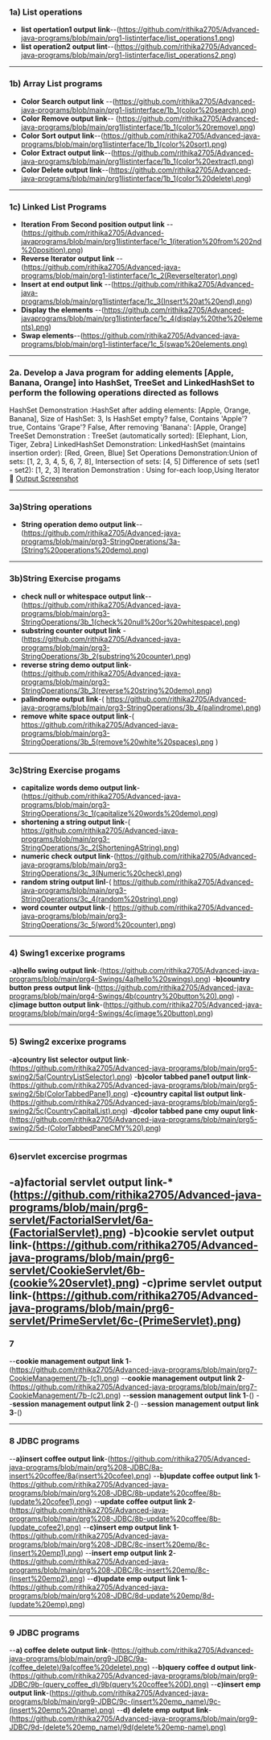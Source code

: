 ### 1a) List operations

- **list opertation1 output link**--(https://github.com/rithika2705/Advanced-java-programs/blob/main/prg1-listinterface/list_operations1.png)
- **list operation2 output lint**--(https://github.com/rithika2705/Advanced-java-programs/blob/main/prg1-listinterface/list_operations2.png)
---

### 1b) Array List programs
- **Color Search output link** --(https://github.com/rithika2705/Advanced-java-programs/blob/main/prg1-listinterface/1b_1(color%20search).png)
- **Color Remove output link**-- (https://github.com/rithika2705/Advanced-java-programs/blob/main/prg1listinterface/1b_1(color%20remove).png)
- **Color Sort output link**--(https://github.com/rithika2705/Advanced-java-programs/blob/main/prg1listinterface/1b_1(color%20sort).png)
- **Color Extract output link**--(https://github.com/rithika2705/Advanced-java-programs/blob/main/prg1listinterface/1b_1(color%20extract).png)
- **Color Delete output link**--(https://github.com/rithika2705/Advanced-java-programs/blob/main/prg1listinterface/1b_1(color%20delete).png)


---

### 1c) Linked List Programs

- **Iteration From Second position output link** --(https://github.com/rithika2705/Advanced-javaprograms/blob/main/prg1listinterface/1c_1(iteration%20from%202nd%20position).png)
- **Reverse Iterator output link** --(https://github.com/rithika2705/Advanced-java-programs/blob/main/prg1-listinterface/1c_2(ReverseIterator).png)
- **Insert at end output link** --(https://github.com/rithika2705/Advanced-java-programs/blob/main/prg1listinterface/1c_3(Insert%20at%20end).png)
- **Display the elements** --(https://github.com/rithika2705/Advanced-javaprograms/blob/main/prg1listinterface/1c_4(display%20the%20elements).png)
- **Swap elements**--(https://github.com/rithika2705/Advanced-java-programs/blob/main/prg1-listinterface/1c_5(swap%20elements.png)

---


### 2a. Develop a Java program for adding elements \[Apple, Banana, Orange] into HashSet, TreeSet and LinkedHashSet to perform the following operations directed as follows

HashSet Demonstration \:HashSet after adding elements: \[Apple, Orange, Banana], Size of HashSet: 3, Is HashSet empty? false, Contains 'Apple'? true, Contains 'Grape'? False, After removing 'Banana': \[Apple, Orange]
TreeSet Demonstration : TreeSet (automatically sorted): \[Elephant, Lion, Tiger, Zebra]
LinkedHashSet Demonstration: LinkedHashSet (maintains insertion order): \[Red, Green, Blue]
Set Operations Demonstration\:Union of sets: \[1, 2, 3, 4, 5, 6, 7, 8], Intersection of sets: \[4, 5]
Difference of sets (set1 - set2): \[1, 2, 3]
Iteration Demonstration : Using for-each loop,Using Iterator
🔗 [Output Screenshot](Exp2-SetInterface/MapInterfaceDemo.png)

--- 

### 3a)String operations
- **String operation demo output link**--(https://github.com/rithika2705/Advanced-java-programs/blob/main/prg3-StringOperations/3a-(String%20operations%20demo).png)

- --
 ### 3b)String Exercise progams
- **check null or whitespace output link**--(https://github.com/rithika2705/Advanced-java-programs/blob/main/prg3-StringOperations/3b_1(check%20null%20or%20whitespace).png)
- **substring counter output link** -(https://github.com/rithika2705/Advanced-java-programs/blob/main/prg3-StringOperations/3b_2(substring%20counter).png)
- **reverse string demo output link**-(https://github.com/rithika2705/Advanced-java-programs/blob/main/prg3-StringOperations/3b_3(reverse%20string%20demo).png)
- **palindrome output link**-( https://github.com/rithika2705/Advanced-java-programs/blob/main/prg3-StringOperations/3b_4(palindrome).png)
- **remove white space output link**-( https://github.com/rithika2705/Advanced-java-programs/blob/main/prg3-StringOperations/3b_5(remove%20white%20spaces).png )
---
  ### 3c)String Exercise progams
  - **capitalize words demo output link**-(https://github.com/rithika2705/Advanced-java-programs/blob/main/prg3-StringOperations/3c_1(capitalize%20words%20demo).png)
  - **shortening a string output link**-( https://github.com/rithika2705/Advanced-java-programs/blob/main/prg3-StringOperations/3c_2(ShorteningAString).png)
  - **numeric check output link**-(https://github.com/rithika2705/Advanced-java-programs/blob/main/prg3-StringOperations/3c_3(Numeric%20check).png)
  - **random string output linl**-( https://github.com/rithika2705/Advanced-java-programs/blob/main/prg3-StringOperations/3c_4(random%20string).png)
  - **word counter output link**-( https://github.com/rithika2705/Advanced-java-programs/blob/main/prg3-StringOperations/3c_5(word%20counter).png)
  

---
### 4) Swing1 excerixe programs
-**a)hello swing output link**-(https://github.com/rithika2705/Advanced-java-programs/blob/main/prg4-Swings/4a(hello%20swings).png)
-**b)country button press output link**-(https://github.com/rithika2705/Advanced-java-programs/blob/main/prg4-Swings/4b(country%20button%20).png)
-**c)image button output link**-(https://github.com/rithika2705/Advanced-java-programs/blob/main/prg4-Swings/4c(image%20button).png)

---
### 5) Swing2 excerixe programs
-**a)country list selector output link**-(https://github.com/rithika2705/Advanced-java-programs/blob/main/prg5-swing2/5a(CountryListSelector).png)
-**b)color tabbed pane1 output link**-(https://github.com/rithika2705/Advanced-java-programs/blob/main/prg5-swing2/5b(ColorTabbedPane1).png)
-**c)country capital list output link**-(https://github.com/rithika2705/Advanced-java-programs/blob/main/prg5-swing2/5c(CountryCapitalList).png)
-**d)color tabbed pane cmy ouput link**-(https://github.com/rithika2705/Advanced-java-programs/blob/main/prg5-swing2/5d-(ColorTabbedPaneCMY%20).png)

---

### 6)servlet excercise progrmas

-**a)factorial servlet output link**-*(https://github.com/rithika2705/Advanced-java-programs/blob/main/prg6-servlet/FactorialServlet/6a-(FactorialServlet).png)
-**b)cookie servlet output link**-(https://github.com/rithika2705/Advanced-java-programs/blob/main/prg6-servlet/CookieServlet/6b-(cookie%20servlet).png)
-**c)prime servlet output link**-(https://github.com/rithika2705/Advanced-java-programs/blob/main/prg6-servlet/PrimeServlet/6c-(PrimeServlet).png)
---

### 7
--**cookie management output link 1**-(https://github.com/rithika2705/Advanced-java-programs/blob/main/prg7-CookieManagement/7b-(c1).png)
--**cookie management output link 2**-(https://github.com/rithika2705/Advanced-java-programs/blob/main/prg7-CookieManagement/7b-(c2).png)
--**session management output link 1**-()
--**session management output link 2**-()
--**session management output link 3**-()

---
### 8 JDBC programs
--**a)insert coffee output link**-(https://github.com/rithika2705/Advanced-java-programs/blob/main/prg%208-JDBC/8a-insert%20coffee/8a(insert%20cofee).png)
--**b)update coffee output link 1**-(https://github.com/rithika2705/Advanced-java-programs/blob/main/prg%208-JDBC/8b-update%20coffee/8b-(update%20cofee1).png)
--**update coffee output link 2**-(https://github.com/rithika2705/Advanced-java-programs/blob/main/prg%208-JDBC/8b-update%20coffee/8b-(update_cofee2).png)
--**c)insert emp output link 1**-(https://github.com/rithika2705/Advanced-java-programs/blob/main/prg%208-JDBC/8c-insert%20emp/8c-(insert%20emp1).png)
--**insert emp output link 2**-(https://github.com/rithika2705/Advanced-java-programs/blob/main/prg%208-JDBC/8c-insert%20emp/8c-(insert%20emp2).png)
--**d)update emp output link 1**-(https://github.com/rithika2705/Advanced-java-programs/blob/main/prg%208-JDBC/8d-update%20emp/8d-(update%20emp).png)



---
### 9 JDBC programs
--**a) coffee delete output link**-(https://github.com/rithika2705/Advanced-java-programs/blob/main/prg9-JDBC/9a-(coffee_delete)/9a(coffee%20delete).png)
--**b)query coffee d output link**-(https://github.com/rithika2705/Advanced-java-programs/blob/main/prg9-JDBC/9b-(query_coffee_d)/9b(query%20coffee%20D).png)
--**c)insert emp output link**-(https://github.com/rithika2705/Advanced-java-programs/blob/main/prg9-JDBC/9c-(insert%20emp_name)/9c-(insert%20emp%20name).png)
--**d) delete emp output link**-(https://github.com/rithika2705/Advanced-java-programs/blob/main/prg9-JDBC/9d-(delete%20emp_name)/9d(delete%20emp-name).png)







